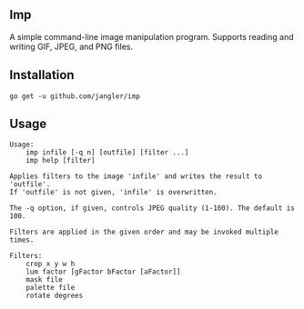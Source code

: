 Imp
---
A simple command-line image manipulation program. Supports reading and
writing GIF, JPEG, and PNG files.

Installation
------------
	go get -u github.com/jangler/imp

Usage
-----
	Usage:
		imp infile [-q n] [outfile] [filter ...]
		imp help [filter]

	Applies filters to the image 'infile' and writes the result to 'outfile'.
	If 'outfile' is not given, 'infile' is overwritten.

	The -q option, if given, controls JPEG quality (1-100). The default is 100.

	Filters are applied in the given order and may be invoked multiple times.

	Filters:
		crop x y w h
		lum factor [gFactor bFactor [aFactor]]
		mask file
		palette file
		rotate degrees

